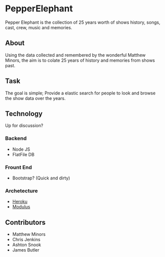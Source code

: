 PepperElephant
==============

Pepper Elephant is the collection of 25 years worth of shows history, songs, cast, crew, music and memories.


## About

Using the data collected and remembered by the wonderful Matthew Minors, the aim is to colate 25 years
of history and memories from shows past.

## Task

The goal is simple; Provide a elastic search for people to look and browse the show data over the years.

## Technology
Up for discussion?

### Backend
- Node JS
- FlatFile DB

### Frount End
- Bootstrap? (Quick and dirty)

### Archetecture
- [Heroku](https://www.heroku.com/)
- [Modulus](https://modulus.io/)

## Contributors
- Matthew Minors
- Chris Jenkins
- Ashton Snook
- James Butler

